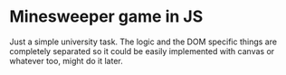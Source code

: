 # Minesweeper game in JS

Just a simple university task. The logic and the DOM specific things are completely separated so it could be easily implemented with canvas or whatever too, might do it later.
